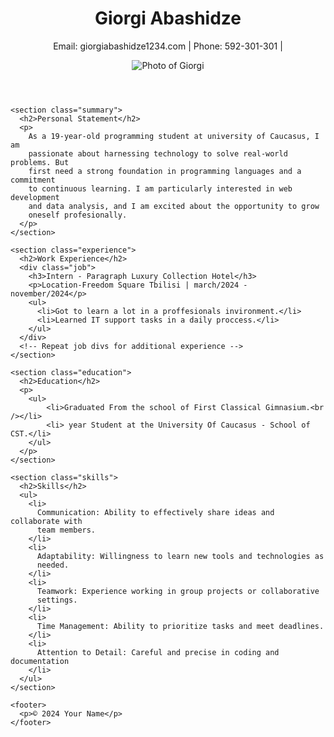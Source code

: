 <!DOCTYPE html>
<html lang="en">
  <head>
    <meta charset="UTF-8" />
    <meta name="viewport" content="width=device-width, initial-scale=1.0" />
    <title>Giorgi Abashidze - CV</title>
    <link rel="stylesheet" href="./styles.css" />
  </head>
  <body>
    <header>
      <h1>Giorgi Abashidze</h1>
      <p>Email: giorgiabashidze1234.com | Phone: 592-301-301 |</p>
      <img class="gio" src="./462565619_566369622424083_568338988772757414_n.jpg" alt="Photo of Giorgi">
    </header>

    <section class="summary">
      <h2>Personal Statement</h2>
      <p>
        As a 19-year-old programming student at university of Caucasus, I am
        passionate about harnessing technology to solve real-world problems. But
        first need a strong foundation in programming languages and a commitment
        to continuous learning. I am particularly interested in web development
        and data analysis, and I am excited about the opportunity to grow
        oneself profesionally.
      </p>
    </section>

    <section class="experience">
      <h2>Work Experience</h2>
      <div class="job">
        <h3>Intern - Paragraph Luxury Collection Hotel</h3>
        <p>Location-Freedom Square Tbilisi | march/2024 - november/2024</p>
        <ul>
          <li>Got to learn a lot in a proffesionals invironment.</li>
          <li>Learned IT support tasks in a daily proccess.</li>
        </ul>
      </div>
      <!-- Repeat job divs for additional experience -->
    </section>

    <section class="education">
      <h2>Education</h2>
      <p>
        <ul>
            <li>Graduated From the school of First Classical Gimnasium.<br /></li>
            <li> year Student at the University Of Caucasus - School of CST.</li>
        </ul>
      </p>
    </section>

    <section class="skills">
      <h2>Skills</h2>
      <ul>
        <li>
          Communication: Ability to effectively share ideas and collaborate with
          team members.
        </li>
        <li>
          Adaptability: Willingness to learn new tools and technologies as
          needed.
        </li>
        <li>
          Teamwork: Experience working in group projects or collaborative
          settings.
        </li>
        <li>
          Time Management: Ability to prioritize tasks and meet deadlines.
        </li>
        <li>
          Attention to Detail: Careful and precise in coding and documentation
        </li>
      </ul>
    </section>

    <footer>
      <p>© 2024 Your Name</p>
    </footer>
  </body>
</html>
